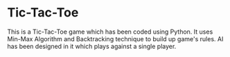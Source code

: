 # Tic-Tac-Toe
This is a Tic-Tac-Toe game which has been coded using Python. It uses Min-Max Algorithm and Backtracking technique to build up game's rules. AI has been designed in it which plays against a single player.
